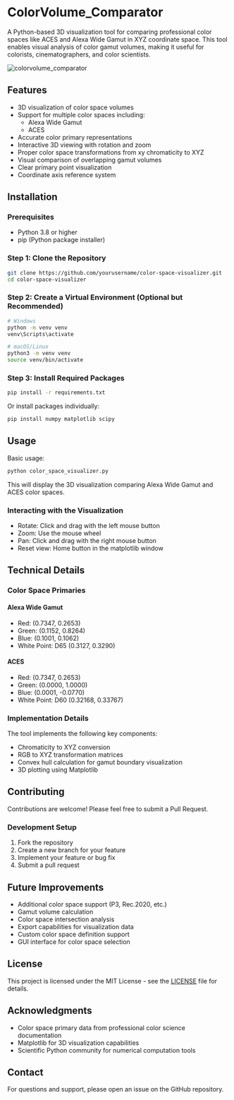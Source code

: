 # ColorVolume_Comparator

A Python-based 3D visualization tool for comparing professional color spaces like ACES and Alexa Wide Gamut in XYZ coordinate space. This tool enables visual analysis of color gamut volumes, making it useful for colorists, cinematographers, and color scientists.

![colorvolume_comparator](https://github.com/user-attachments/assets/30fea06c-42e7-4bea-963a-7f98301784e7)

## Features

- 3D visualization of color space volumes
- Support for multiple color spaces including:
  - Alexa Wide Gamut
  - ACES
- Accurate color primary representations
- Interactive 3D viewing with rotation and zoom
- Proper color space transformations from xy chromaticity to XYZ
- Visual comparison of overlapping gamut volumes
- Clear primary point visualization
- Coordinate axis reference system

## Installation

### Prerequisites

- Python 3.8 or higher
- pip (Python package installer)

### Step 1: Clone the Repository

```bash
git clone https://github.com/yourusername/color-space-visualizer.git
cd color-space-visualizer
```

### Step 2: Create a Virtual Environment (Optional but Recommended)

```bash
# Windows
python -m venv venv
venv\Scripts\activate

# macOS/Linux
python3 -m venv venv
source venv/bin/activate
```

### Step 3: Install Required Packages

```bash
pip install -r requirements.txt
```

Or install packages individually:

```bash
pip install numpy matplotlib scipy
```

## Usage

Basic usage:

```python
python color_space_visualizer.py
```

This will display the 3D visualization comparing Alexa Wide Gamut and ACES color spaces.

### Interacting with the Visualization

- Rotate: Click and drag with the left mouse button
- Zoom: Use the mouse wheel
- Pan: Click and drag with the right mouse button
- Reset view: Home button in the matplotlib window

## Technical Details

### Color Space Primaries

#### Alexa Wide Gamut
- Red: (0.7347, 0.2653)
- Green: (0.1152, 0.8264)
- Blue: (0.1001, 0.1062)
- White Point: D65 (0.3127, 0.3290)

#### ACES
- Red: (0.7347, 0.2653)
- Green: (0.0000, 1.0000)
- Blue: (0.0001, -0.0770)
- White Point: D60 (0.32168, 0.33767)

### Implementation Details

The tool implements the following key components:
- Chromaticity to XYZ conversion
- RGB to XYZ transformation matrices
- Convex hull calculation for gamut boundary visualization
- 3D plotting using Matplotlib

## Contributing

Contributions are welcome! Please feel free to submit a Pull Request.

### Development Setup

1. Fork the repository
2. Create a new branch for your feature
3. Implement your feature or bug fix
4. Submit a pull request

## Future Improvements

- Additional color space support (P3, Rec.2020, etc.)
- Gamut volume calculation
- Color space intersection analysis
- Export capabilities for visualization data
- Custom color space definition support
- GUI interface for color space selection

## License

This project is licensed under the MIT License - see the [LICENSE](LICENSE) file for details.

## Acknowledgments

- Color space primary data from professional color science documentation
- Matplotlib for 3D visualization capabilities
- Scientific Python community for numerical computation tools

## Contact

For questions and support, please open an issue on the GitHub repository.
